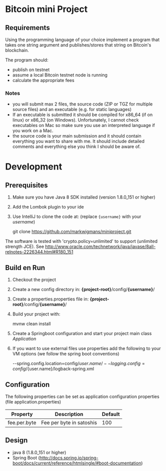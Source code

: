 # Bitcoin mini Project

## Requirements
Using the programming language of your choice implement a program that takes one string argument and 
publishes/stores that string on Bitcoin's blockchain.

The program should:

- publish on testnet
- assume a local Bitcoin testnet node is running
- calculate the appropriate fees

### Notes
- you will submit max 2 files, the source code (ZIP or TGZ for multiple source files) and an 
  executable (e.g. for static languages)
- If an executable is submitted it should be compiled for x86_64 (if on linux) or x86_32 (on Windows). 
  Unfortunately, I cannot check executables on Mac so make sure you use an interpreted language if you work on a Mac.
- the source code is your main submission and it should contain everything you want to share with me. 
  It should include detailed comments and everything else you think I should be aware of.

# Development

## Prerequisites
1. Make sure you have Java 8 SDK installed (version 1.8.0_151 or higher)
1. Add the Lombok plugin to your ide
1. Use IntelliJ to clone the code at: (replace ``{username}`` with your *username*)


    git clone https://github.com/markwigmans/miniproject.git


The software is tested with 'crypto.policy=unlimited' to support (unlimited strength JCE). See 
http://www.oracle.com/technetwork/java/javase/8all-relnotes-2226344.html#R180_151

## Build en Run

1. Checkout the project
1. Create a new config directory in: **{project-root}**/config/**{username}**/
1. Create a properties.properties file in: **{project-root}**/config/**{username}**/
1. Build your project with:
        
        
    mvnw clean install

1. Create a Springboot configuration and start your project main class *Application*

1. If you want to use external files use properties add the following to your VM options (we follow the spring boot conventions)


    --spring.config.location=config/${user.name}/ --logging.config=config/${user.name}/logback-spring.xml
  

## Configuration

The following properties can be set as application configuration properties (file application.properties)

Property | Description | Default
--- | --- | ---
fee.per.byte | Fee per byte in satoshis | 100

  
## Design

- java 8 (1.8.0_151 or higher)
- Spring Boot (http://docs.spring.io/spring-boot/docs/current/reference/htmlsingle/#boot-documentation)